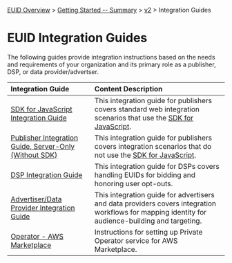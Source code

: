 [EUID Overview](../../../README.md) > [Getting Started -- Summary](../getting-started/gs-summary.md) > [v2](../summary-doc-v2.md) > Integration Guides

# EUID Integration Guides

The following guides provide integration instructions based on the needs and requirements of your organization and its primary role as a publisher, DSP, or data provider/advertser. 

| Integration Guide |  Content Description |
| :--- | :--- |
| [SDK for JavaScript Integration Guide](publisher-client-side.md) | This integration guide for publishers covers standard web integration scenarios that use the [SDK for JavaScript](../sdks/client-side-identity.md). |
| [Publisher Integration Guide, Server-Only (Without SDK)](custom-publisher-integration.md) | This integration guide for publishers covers integration scenarios that do not use the [SDK for JavaScript](../sdks/client-side-identity.md). |
| [DSP Integration Guide](dsp-guide.md) | This integration guide for DSPs covers handling EUIDs for bidding and honoring user opt-outs. |
| [Advertiser/Data Provider Integration Guide](advertiser-dataprovider-guide.md) | This integration guide for advertisers and data providers covers integration workflows for mapping identity for audience-building and targeting. |
| [Operator - AWS Marketplace](operator-guide-aws-marketplace.md) | Instructions for setting up Private Operator service for AWS Marketplace. |
